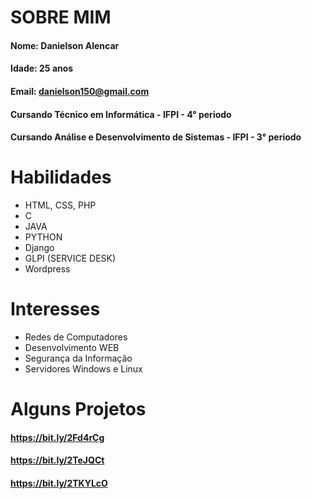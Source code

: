 
# SOBRE MIM
#### Nome: Danielson Alencar
#### Idade: 25 anos
#### Email: danielson150@gmail.com
#### Cursando Técnico em Informática - IFPI - 4° periodo
#### Cursando Análise e Desenvolvimento de Sistemas - IFPI - 3° periodo

# Habilidades

* HTML, CSS, PHP
* C
* JAVA
* PYTHON
* Django
* GLPI (SERVICE DESK)
* Wordpress

# Interesses
* Redes de Computadores
* Desenvolvimento WEB
* Segurança da Informação
* Servidores Windows e Linux

# Alguns Projetos
#### https://bit.ly/2Fd4rCg
#### https://bit.ly/2TeJQCt
#### https://bit.ly/2TKYLcO
